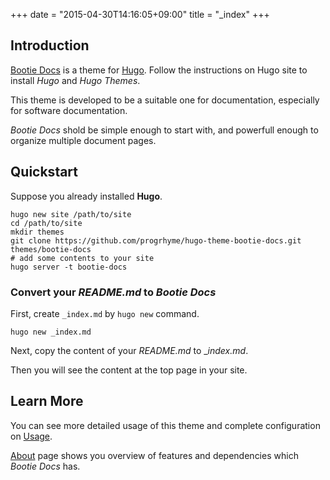 +++
date = "2015-04-30T14:16:05+09:00"
title = "_index"
+++

## Introduction

[Bootie Docs](https://github.com/progrhyme/hugo-theme-bootie-docs) is a theme for [Hugo](http://gohugo.io).
Follow the instructions on Hugo site to install _Hugo_ and _Hugo Themes_.

This theme is developed to be a suitable one for documentation, especially for software documentation.

_Bootie Docs_ shold be simple enough to start with, and powerfull enough to organize multiple document pages.

## Quickstart

Suppose you already installed **Hugo**.

```
hugo new site /path/to/site
cd /path/to/site
mkdir themes
git clone https://github.com/progrhyme/hugo-theme-bootie-docs.git themes/bootie-docs
# add some contents to your site
hugo server -t bootie-docs
```

### Convert your _README.md_ to _Bootie Docs_

First, create `_index.md` by `hugo new` command.

```
hugo new _index.md
```

Next, copy the content of your _README.md_ to __index.md_.

Then you will see the content at the top page in your site.

## Learn More

You can see more detailed usage of this theme and complete configuration on
[Usage](usage).

[About](about) page shows you overview of features and dependencies which
_Bootie Docs_ has.
